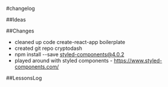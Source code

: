 #changelog

##Ideas

##Changes
- cleaned up code create-react-app boilerplate
- created git repo cryptodash
- npm install --save styled-components@4.0.2
- played around with styled components - https://www.styled-components.com/

##LessonsLog